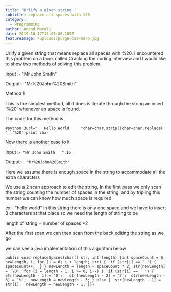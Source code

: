 ```yaml
---
title: 'Urlify a given string '
subtitle: replace all spaces with %20
category:
  - Programming
author: Anand Murali
date: 2019-10-17T15:02:08.109Z
featureImage: /uploads/purge-css-hero.jpg
---
```

Urlify a given string that means replace all spaces with %20. I encountered this problem on a book called Cracking the coding interview and I would like to show two methods of solving this problem.

Input :- "Mr John Smith"

Output:-  "Mr%20John%20Smith"

Method 1

This is the simplest method, all it does is iterate through the string an insert '%20' whenever an space is found.

The code for this method is 

```
#python 3url="   Hello World     "char=char.strip()char=char.replace(' ' ,'%20')print char 
```

Now there is another case to it

Input :-` "Mr John Smith   ",16`

Output:- ` "Mr%20John%20Smith"`

Here we assume there is enough space in the string to accommodate all the extra characters

We use a 2 scan approach to edit the string, In the first pass we only scan the string counting the number of spaces in the string, and by tripling this number we can know how much space is required

ex:-  "hello world" in this string there is only one space and we have to insert 3 characters at that place so we need the length of string to be

length of string + number of spaces *2 

After the first scan we can then scan from the back editing the string as we go

we can see a java implementation of this algorithm below

```
public void replaceSpaces(char[] str, int length) {int spaceCount = 0, newLength, i; for (i = 0; i < length; i++) {  if (str[i] == ' ') {   spaceCount++;  } } newLength = length + spaceCount * 2; str[newLength] = '\0'; for (i = length - 1; i >= 0; i--) {  if (str[i] == ' ') {   str[newLength - 1] = '0';   strfnewLength - 2] = '2';  str[newLength - 3] = '%';  newLength = newLength - 3; } else {  str[newLength - 1] = str[i];  newLength = newLength - 1; }}}
```
